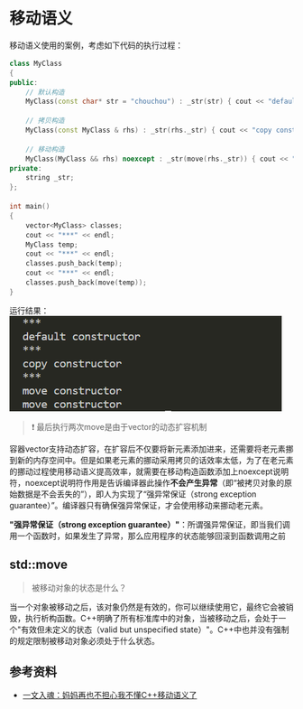 # 移动语义
移动语义使用的案例，考虑如下代码的执行过程：
```C++
class MyClass 
{
public:
    // 默认构造
    MyClass(const char* str = "chouchou") : _str(str) { cout << "default constructor" << endl; }

    // 拷贝构造
    MyClass(const MyClass & rhs) : _str(rhs._str) { cout << "copy constructor" << endl; }

    // 移动构造
    MyClass(MyClass && rhs) noexcept : _str(move(rhs._str)) { cout << "move constructor" << endl; }
private:
    string _str;
};

int main()
{
    vector<MyClass> classes;
    cout << "***" << endl;
    MyClass temp;
    cout << "***" << endl;
    classes.push_back(temp);
    cout << "***" << endl;
    classes.push_back(move(temp));
}  
```
运行结果：
![](./image.assets/Snipaste_2023-09-18_17-49-04.png)
> :exclamation: 最后执行两次move是由于vector的动态扩容机制

容器vector支持动态扩容，在扩容后不仅要将新元素添加进来，还需要将老元素挪到新的内存空间中。但是如果老元素的挪动采用拷贝的话效率太低，为了在老元素的挪动过程使用移动语义提高效率，就需要在移动构造函数添加上noexcept说明符，noexcept说明符作用是告诉编译器此操作**不会产生异常**（即“被拷贝对象的原始数据是不会丢失的”），即人为实现了“强异常保证（strong exception guarantee）”。编译器只有确保强异常保证，才会使用移动来挪动老元素。
  
**"强异常保证（strong exception guarantee）"**：所谓强异常保证，即当我们调用一个函数时，如果发生了异常，那么应用程序的状态能够回滚到函数调用之前
  
##  std::move
> 被移动对象的状态是什么？

当一个对象被移动之后，该对象仍然是有效的，你可以继续使用它，最终它会被销毁，执行析构函数。C++明确了所有标准库中的对象，当被移动之后，会处于一个"有效但未定义的状态（valid but unspecified state）"。C++中也并没有强制的规定限制被移动对象必须处于什么状态。


## 参考资料
- [一文入魂：妈妈再也不担心我不懂C++移动语义了](https://zhuanlan.zhihu.com/p/455848360)